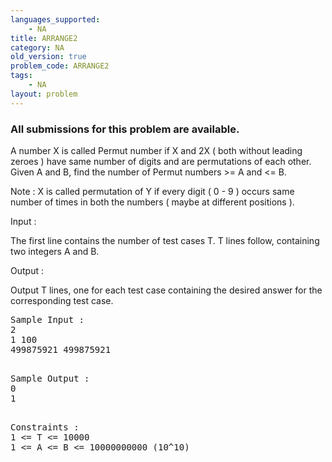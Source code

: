 ```yaml
---
languages_supported:
    - NA
title: ARRANGE2
category: NA
old_version: true
problem_code: ARRANGE2
tags:
    - NA
layout: problem
---
```

###  All submissions for this problem are available. 

A number X is called Permut number if X and 2X ( both without leading zeroes ) have same number of digits and are permutations of each other. Given A and B, find the number of Permut numbers &gt;= A and &lt;= B.

Note : X is called permutation of Y if every digit ( 0 - 9 ) occurs same number of times in both the numbers ( maybe at different positions ).

Input :

The first line contains the number of test cases T. T lines follow, containing two integers A and B.

Output :

Output T lines, one for each test case containing the desired answer for the corresponding test case.

<pre>
Sample Input :
2
1 100
499875921 499875921

</pre>
<pre>
Sample Output :
0
1

</pre>
<pre>
Constraints :
1 <= T <= 10000
1 <= A <= B <= 10000000000 (10^10)
</pre>